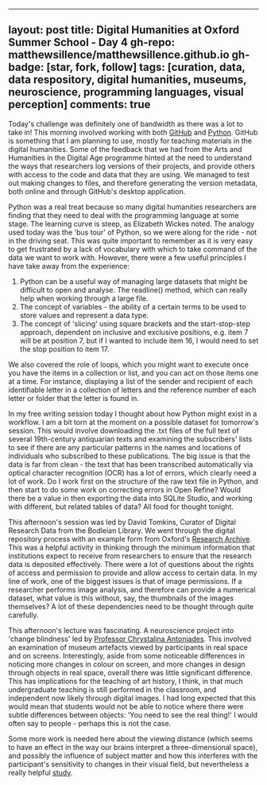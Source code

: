 
---
layout: post
title: Digital Humanities at Oxford Summer School - Day 4
gh-repo: matthewsillence/matthewsillence.github.io
gh-badge: [star, fork, follow]
tags: [curation, data, data respository, digital humanities, museums, neuroscience, programming languages, visual perception]
comments: true
---
Today's challenge was definitely one of bandwidth as there was a lot to take in! This morning involved working with both [GitHub](https://github.com/) and [Python](https://www.codecademy.com/learn/learn-python). GitHub is something that I am planning to use, mostly for teaching materials in the digital humanities. Some of the feedback that we had from the Arts and Humanities in the Digital Age programme hinted at the need to understand the ways that researchers log versions of their projects, and provide others with access to the code and data that they are using. We managed to test out making changes to files, and therefore generating the version metadata, both online and through GitHub's desktop application.  
  
Python was a real treat because so many digital humanities researchers are finding that they need to deal with the programming language at some stage. The learning curve is steep, as Elizabeth Wickes noted. The analogy used today was the 'bus tour' of Python, so we were along for the ride - not in the driving seat. This was quite important to remember as it is very easy to get frustrated by a lack of vocabulary with which to take command of the data we want to work with. However, there were a few useful principles I have take away from the experience:  
  

1. Python can be a useful way of managing large datasets that might be difficult to open and analyse. The readline() method, which can really help when working through a large file.
2. The concept of variables - the ability of a certain terms to be used to store values and represent a data type.
3. The concept of 'slicing' using square brackets and the start-stop-step approach, dependent on inclusive and exclusive positions, e.g. item 7 will be at position 7, but if I wanted to include item 16, I would need to set the stop position to item 17.

We also covered the role of loops, which you might want to execute once you have the items in a collection or list, and you can act on those items one at a time. For instance, displaying a list of the sender and recipient of each identifiable letter in a collection of letters and the reference number of each letter or folder that the letter is found in.

In my free writing session today I thought about how Python might exist in a workflow. I am a bit torn at the moment on a possible dataset for tomorrow's session. This would involve downloading the .txt files of the full text of several 19th-century antiquarian texts and examining the subscribers' lists to see if there are any particular patterns in the names and locations of individuals who subscribed to these publications. The big issue is that the data is far from clean - the text that has been transcribed automatically via optical character recognition (OCR) has a lot of errors, which clearly need a lot of work. Do I work first on the structure of the raw text file in Python, and then start to do some work on correcting errors in Open Refine? Would there be a value in then exporting the data into SQLite Studio, and working with different, but related tables of data? All food for thought tonight.

This afternoon's session was led by David Tomkins, Curator of Digital Research Data from the Bodleian Library. We went through the digital repository process with an example form from Oxford's [Research Archive](https://ora.ox.ac.uk/). This was a helpful activity in thinking through the minimum information that institutions expect to receive from researchers to ensure that the research data is deposited effectively. There were a lot of questions about the rights of access and permission to provide and allow access to certain data. In my line of work, one of the biggest issues is that of image permissions. If a researcher performs image analysis, and therefore can provide a numerical dataset, what value is this without, say, the thumbnails of the images themselves? A lot of these dependencies need to be thought through quite carefully.

This afternoon's lecture was fascinating. A neuroscience project into 'change blindness' led by [Professor Chrystalina Antoniades](https://www.ndcn.ox.ac.uk/team/chrystalina-antoniades). This involved an examination of museum artefacts viewed by participants in real space and on screens. Interestingly, aside from some noticeable differences in noticing more changes in colour on screen, and more changes in design through objects in real space, overall there was little significant difference. This has implications for the teaching of art history, I think, in that much undergraduate teaching is still performed in the classroom, and independent now likely through digital images. I had long expected that this would mean that students would not be able to notice where there were subtle differences between objects: 'You need to see the real thing!' I would often say to people - perhaps this is not the case. 

Some more work is needed here about the viewing distance (which seems to have an effect in the way our brains interpret a three-dimensional space), and possibly the influence of subject matter and how this interferes with the participant's sensitivity to changes in their visual field, but nevertheless a really helpful [study](https://www.frontiersin.org/articles/10.3389/fpsyg.2018.00151/full).